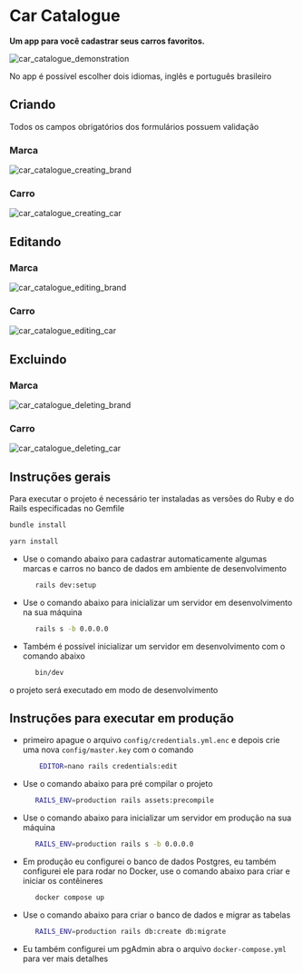 # Car Catalogue

__Um app para você cadastrar seus carros favoritos.__

![car_catalogue_demonstration](https://github.com/user-attachments/assets/23dd8a3b-582c-460e-bb2e-4dd9b16d5cef)

No app é possível escolher dois idiomas, inglês e português brasileiro

## Criando

Todos os campos obrigatórios dos formulários possuem validação

### Marca 

![car_catalogue_creating_brand](https://github.com/user-attachments/assets/0f9f70d8-5dd4-4812-8a68-fa9a63022612)

### Carro

![car_catalogue_creating_car](https://github.com/user-attachments/assets/9b4fec0b-e2be-4c65-a24f-6e16196176e0)

## Editando

### Marca

![car_catalogue_editing_brand](https://github.com/user-attachments/assets/a1f376a7-4dcd-42c9-a19c-2b72203ffdb4)

### Carro

![car_catalogue_editing_car](https://github.com/user-attachments/assets/99918aa4-e39b-4415-b93f-050094ec88e0)

## Excluindo

### Marca

![car_catalogue_deleting_brand](https://github.com/user-attachments/assets/3e3b68f7-445a-4bc1-bbcf-52de87597fa1)

### Carro

![car_catalogue_deleting_car](https://github.com/user-attachments/assets/639fcde6-a764-4703-9055-5952e9e1aff2)

## Instruções gerais

Para executar o projeto é necessário ter instaladas as versões do Ruby e do Rails especificadas no Gemfile

```bash
bundle install
```

```bash
yarn install 
```
* Use o comando abaixo para cadastrar automaticamente algumas marcas e carros no banco de dados em ambiente de desenvolvimento

    ```bash
       rails dev:setup
    ```

* Use o comando abaixo para inicializar um servidor em desenvolvimento na sua máquina

    ```bash
       rails s -b 0.0.0.0 
    ```
* Também é possível inicializar um servidor em desenvolvimento com o comando abaixo

    ```bash
       bin/dev
    ```

o projeto será executado em modo de desenvolvimento

## Instruções para executar em produção

* primeiro apague o arquivo `config/credentials.yml.enc` e depois crie uma nova `config/master.key`  com o comando 

    ```bash 
        EDITOR=nano rails credentials:edit 
    ```

* Use o comando abaixo para pré compilar o projeto
    ```bash 
       RAILS_ENV=production rails assets:precompile 
    ```
* Use o comando abaixo para inicializar um servidor em produção na sua máquina
    ```bash 
       RAILS_ENV=production rails s -b 0.0.0.0 
    ```  
* Em produção eu configurei o banco de dados Postgres, eu também configurei ele para rodar no Docker, use o comando abaixo para criar e iniciar os contêineres

    ```bash 
       docker compose up 
    ```  
* Use o comando abaixo para criar o banco de dados e migrar as tabelas    

    ```bash 
       RAILS_ENV=production rails db:create db:migrate
    ```  

* Eu também configurei um pgAdmin abra o arquivo `docker-compose.yml` para ver mais detalhes

    
